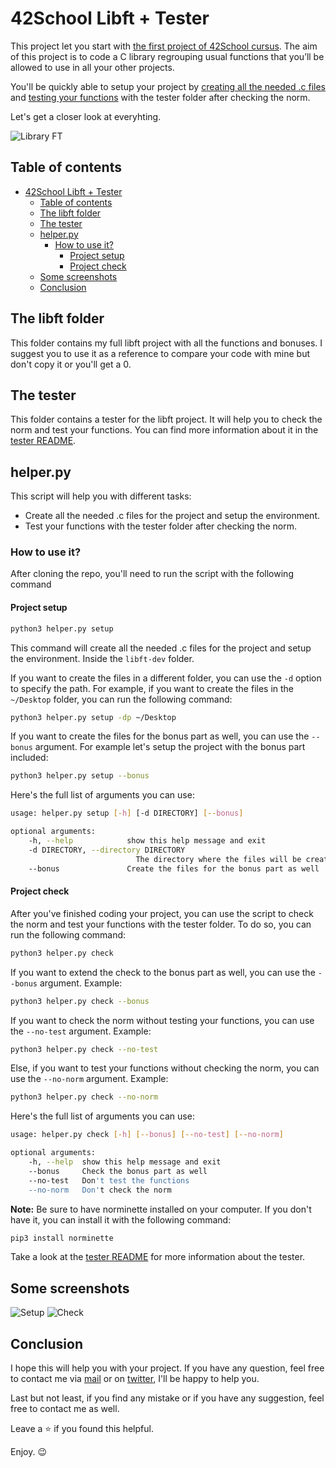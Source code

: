 # 42School Libft + Tester
This project let you start with [the first project of 42School cursus](en.subject.pdf).
The aim of this project is to code a C library regrouping usual functions that you’ll be allowed to use in all your other projects.

You'll be quickly able to setup your project by [creating all the needed .c files](#project-setup) and [testing your functions](#project-check) with the tester folder after checking the norm.

Let's get a closer look at everyhting.

![Library FT](https://i.imgur.com/0EAOhSw.png)

## Table of contents
- [42School Libft + Tester](#42school-libft--tester)
  - [Table of contents](#table-of-contents)
  - [The libft folder](#the-libft-folder)
  - [The tester](#the-tester)
  - [helper.py](#helperpy)
    - [How to use it?](#how-to-use-it)
      - [Project setup](#project-setup)
      - [Project check](#project-check)
  - [Some screenshots](#some-screenshots)
  - [Conclusion](#conclusion)

## The libft folder
This folder contains my full libft project with all the functions and bonuses. I suggest you to use it as a reference to compare your code with mine but don't copy it or you'll get a 0.

## The tester
This folder contains a tester for the libft project. It will help you to check the norm and test your functions. You can find more information about it in the [tester README](tester/README.md).

## helper.py
This script will help you with different tasks:
- Create all the needed .c files for the project and setup the environment.
- Test your functions with the tester folder after checking the norm.

### How to use it?
After cloning the repo, you'll need to run the script with the following command

#### Project setup
```sh
python3 helper.py setup
```
This command will create all the needed .c files for the project and setup the environment. Inside the `libft-dev` folder.

If you want to create the files in a different folder, you can use the `-d` option to specify the path. For example, if you want to create the files in the `~/Desktop` folder, you can run the following command:
```sh
python3 helper.py setup -dp ~/Desktop
```

If you want to create the files for the bonus part as well, you can use the `--bonus` argument. For example let's setup the project with the bonus part included:
```sh
python3 helper.py setup --bonus
```

Here's the full list of arguments you can use:
```sh
usage: helper.py setup [-h] [-d DIRECTORY] [--bonus]

optional arguments:
    -h, --help            show this help message and exit
    -d DIRECTORY, --directory DIRECTORY
                            The directory where the files will be created (default: ./libft-dev)
    --bonus               Create the files for the bonus part as well
```

#### Project check
After you've finished coding your project, you can use the script to check the norm and test your functions with the tester folder. To do so, you can run the following command:
```sh
python3 helper.py check
```

If you want to extend the check to the bonus part as well, you can use the `--bonus` argument. Example:
```sh
python3 helper.py check --bonus
```

If you want to check the norm without testing your functions, you can use the `--no-test` argument. Example:
```sh
python3 helper.py check --no-test
```

Else, if you want to test your functions without checking the norm, you can use the `--no-norm` argument. Example:
```sh
python3 helper.py check --no-norm
```

Here's the full list of arguments you can use:
```sh
usage: helper.py check [-h] [--bonus] [--no-test] [--no-norm]

optional arguments:
    -h, --help  show this help message and exit
    --bonus     Check the bonus part as well
    --no-test   Don't test the functions
    --no-norm   Don't check the norm
```

**Note:** Be sure to have norminette installed on your computer. If you don't have it, you can install it with the following command:
```sh
pip3 install norminette
```

Take a look at the [tester README](tester/README.md) for more information about the tester.

## Some screenshots
![Setup](https://i.imgur.com/wbztEUu.png)
![Check](https://i.imgur.com/KM7cKXB.png)


## Conclusion
I hope this will help you with your project. If you have any question, feel free to contact me via [mail](mailto:glizzykingdreko@protonmail.com) or on [twitter](https://twitter.com/GlizzyKingDreko), I'll be happy to help you.

Last but not least, if you find any mistake or if you have any suggestion, feel free to contact me as well.

Leave a ⭐ if you found this helpful.

Enjoy. 😉